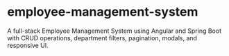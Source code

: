 # employee-management-system
A full-stack Employee Management System using Angular and Spring Boot with CRUD operations, department filters, pagination, modals, and responsive UI.
